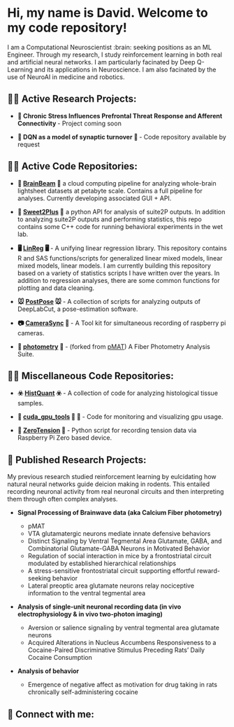 <h1> Hi, my name is David. Welcome to my code repository! </h1>
I am a Computational Neuroscientist :brain: seeking positions as an ML Engineer. Through my research, I study reinforcement learning in both real and artificial neural networks. I am particularly facinated by Deep Q-Learning and its applications in Neuroscience. I am also facinated by the use of NeuroAI in medicine and robotics. 

<h2> 👨‍🔬 Active Research Projects:</h2>

- <b> 🥼 Chronic Stress Influences Prefrontal Threat Response and Afferent Connectivity </b> - Project coming soon

- <b> 🤖 DQN as a model of synaptic turnover 🤖 </b> - Code repository available by request

<h2>👨‍💻 Active Code Repositories:</h2>

- <b> 🔦 [BrainBeam](https://github.com/DJESTRIN/BrainBeam) 🔦</b> a cloud computing pipeline for analyzing whole-brain lightsheet datasets at petabyte scale. Contains a full pipeline for analyses. Currently developing associated GUI + API.

- <b> 🔬 [Sweet2Plus](https://github.com/DJESTRIN/Sweet2Plus) 🔬</b> a python API for analysis of suite2P outputs. In addition to analyzing suite2P outputs and performing statistics, this repo contains some C++ code for running behavioral experiments in the wet lab. 

- <b> 🖥️ [LinReg](https://github.com/DJESTRIN/LinReg) 🖥️ </b> - A unifying linear regression library. This repository contains R and SAS functions/scripts for generalized linear mixed models, linear mixed models, linear models. I am currently building this repository based on a variety of statistics scripts I have written over the years. In addition to regression analyses, there are some common functions for plotting and data cleaning. 
 
- <b> 🐭 [PostPose](https://github.com/DJESTRIN/PostPose) 🐭 </b> - A collection of scripts for analyzing outputs of DeepLabCut, a pose-estimation software.

- <b> 📷 [CameraSync](https://github.com/DJESTRIN/CameraSync) 📸 </b> - A Tool kit for simultaneous recording of raspberry pi cameras. 
 
- <b> 🌊 [photometry](https://github.com/DJESTRIN/photometry) 🌊 </b> - (forked from [pMAT](https://github.com/djamesbarker/pMAT)) A Fiber Photometry Analysis Suite.

<h2>👨‍💻 Miscellaneous Code Repositories: </h2>

- <b> ☣️ [HistQuant](https://github.com/DJESTRIN/HistQuant) ☣️ </b> - A collection of code for analyzing histological tissue samples. 

- <b> 🛞 [cuda_gpu_tools](https://github.com/DJESTRIN/cuda_gpu_tools) 🛞 🔬 </b> - Code for monitoring and visualizing gpu usage.  
 
- <b> 🐶 [ZeroTension](https://github.com/DJESTRIN/ZeroTension) 🐶 </b> - Python script for recording tension data via Raspberry Pi Zero based device. 

<h2>📰 Published Research Projects: </h2>
My previous research studied reinforcement learning by eulcidating how natural neural networks guide deicion making in rodents. This entailed recording neuronal activity from real neuronal circuits and then interpreting them through often complex analyses.  

- <b> Signal Processing of Brainwave data (aka Calcium Fiber photometry) </b>
  - pMAT
  - VTA glutamatergic neurons mediate innate defensive behaviors
  - Distinct Signaling by Ventral Tegmental Area Glutamate, GABA, and Combinatorial Glutamate-GABA Neurons in Motivated Behavior
  - Regulation of social interaction in mice by a frontostriatal circuit modulated by established hierarchical relationships
  - A stress-sensitive frontostriatal circuit supporting effortful reward-seeking behavior
  - Lateral preoptic area glutamate neurons relay nociceptive information to the ventral tegmental area

- <b> Analysis of single-unit neuronal recording data (in vivo electrophysiology & in vivo two-photon imaging) </b>
  - Aversion or salience signaling by ventral tegmental area glutamate neurons
  - Acquired Alterations in Nucleus Accumbens Responsiveness to a Cocaine-Paired Discriminative Stimulus Preceding Rats’ Daily Cocaine Consumption
 
- <b> Analysis of behavior </b>
  - Emergence of negative affect as motivation for drug taking in rats chronically self-administering cocaine  

<h2> 🤳 Connect with me:</h2>

